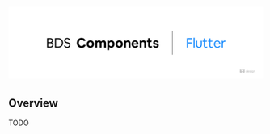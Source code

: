 <h1 align="center">
  <picture>
    <source media="(prefers-color-scheme: dark)" srcset="/docs/assets/BDS/BDS-Components_flutter_dark.png">
    <img alt="BDS Components (Flutter)" src="/docs/assets/BDS/BDS-Components_flutter.png">
  </picture>
</h1>

## Overview

TODO

